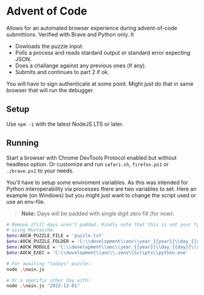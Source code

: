 # Advent of Code

Allows for an automated browser experience during advent-of-code submittions. Verified with Brave and Python only. It 
- Dowloads the puzzle input.
- Polls a process and reads stardard output or standard error expecting JSON.
- Does a challange against any previous ones (if any).
- Submits and continues to part 2 if ok.

You will have to sign authenticate at some point. Might just do that in same browser that will run the debugger.

## Setup
Use `npm -i` with the latest NodeJS LTS or later.
## Running

Start a browser with Chrome DevTools Protocol enabled but without headless option. Or customize and run `safari.sh`,
`firefox.ps1` or `./brave.ps1` to your needs. 

You'll have to setup some enviroment variables. As this was intended for Python interoperability via processes there 
are two variables to set. Here an example (on Windows) but you might just want to change the script used or use an
env-file.

> **Note:** Days will be padded with single digit zero fill (for now).

```sh
# Remove zfill days aren't padded. Kindly note that this is not your typical environment variable but template string
# using Mustasche.
$env:AOCW_PUZZLE_FILE = 'puzzle.txt'
$env:AOCW_PUZZLE_FOLDER = 'C:\\development\\aoc\\year_{{year}}\\day_{{day}}\\'
$env:AOCW_MODULE = 'C:\\development\\aoc\\year_{{year}}\\day_{{day}}\\solve.py'
$env:AOCW_EXEC = 'C:\\development\\aoc\\.venv\\Scripts\\python.exe'

# For awaiting "todays" puzzle:
node .\main.js

# Or a specific other day with:
node .\main.js "2022-12-01"
```  
